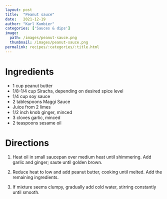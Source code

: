 ```yaml
---
layout: post
title:  "Peanut sauce"
date:   2021-12-19
author: "Karl Kumbier"
categories: ['Sauces & dips']
image:
  path: /images/peanut-sauce.png
  thumbnail: /images/peanut-sauce.png
permalink: recipes/:categories/:title.html
---
```


# Ingredients

* 1 cup peanut butter
* 1/8-1/4 cup Siracha, depending on desired spice level
* 1/4 cup soy sauce
* 2 tablespoons Maggi Sauce 
* Juice from 2 limes
* 1/2 inch knob ginger, minced
* 3 cloves garlic, minced
* 2 teaspoons sesame oil

# Directions

1. Heat oil in small saucepan over medium heat until shimmering. Add garlic and
   ginger; saute until golden brown.

2. Reduce heat to low and add peanut butter, cooking until melted. Add the
   remaining ingredients.

3. If mixture seems clumpy, gradually add cold water, stirring constantly until
   smooth. 
